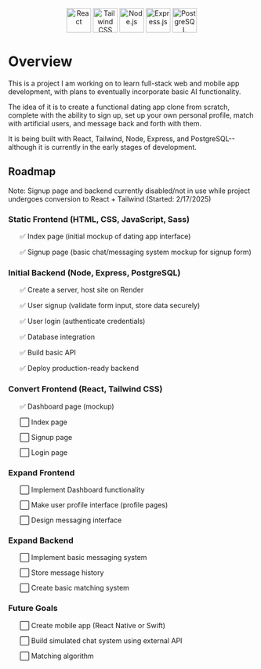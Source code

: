 <div align="center">
    <img src="https://cdn.jsdelivr.net/gh/devicons/devicon@latest/icons/react/react-original.svg" height="50" title="React" alt="React"/>
    <img src="https://cdn.jsdelivr.net/gh/devicons/devicon@latest/icons/tailwindcss/tailwindcss-original.svg" height="50" title="Tailwind CSS" alt="Tailwind CSS"/>
    <img src="https://cdn.jsdelivr.net/gh/devicons/devicon@latest/icons/nodejs/nodejs-original.svg" height="50" title="Node.js" alt="Node.js"/>
    <img src="https://cdn.jsdelivr.net/gh/devicons/devicon@latest/icons/express/express-original.svg" height="50" title="Express.js" alt="Express.js"/>
    <img src="https://cdn.jsdelivr.net/gh/devicons/devicon@latest/icons/postgresql/postgresql-original.svg" height="50" title="PostgreSQL" alt="PostgreSQL"/>
</div>

<h1>Overview</h1>

<p>This is a project I am working on to learn full-stack web and mobile app development, with plans to eventually incorporate basic AI functionality.</p>
<p>The idea of it is to create a functional dating app clone from scratch, complete with the ability to sign up, set up your own personal profile, match with artificial users, and message back and forth with them.</p>
<p>It is being built with React, Tailwind, Node, Express, and PostgreSQL--although it is currently in the early stages of development.</p>

<h2>Roadmap</h2>

<p>Note: Signup page and backend currently disabled/not in use while project undergoes conversion to React + Tailwind (Started: 2/17/2025)</p>

<h3>Static Frontend (HTML, CSS, JavaScript, Sass)</h3>
<ul>
    <p>✅ Index page (initial mockup of dating app interface)</p>
    <p>✅ Signup page (basic chat/messaging system mockup for signup form)</p>
</ul>

<h3>Initial Backend (Node, Express, PostgreSQL)</h3>
<ul>
    <p>✅ Create a server, host site on Render</p>
    <p>✅ User signup (validate form input, store data securely)</p>
    <p>✅ User login (authenticate credentials)</p>
    <p>✅ Database integration</p>
    <p>✅ Build basic API</p>
    <p>✅ Deploy production-ready backend</p>
</ul>

<h3>Convert Frontend (React, Tailwind CSS)</h3>
<ul>
    <p>✅ Dashboard page (mockup)</p>
    <p>⬜ Index page</p>
    <p>⬜ Signup page</p>
    <p>⬜ Login page</p>
</ul>

<h3>Expand Frontend</h3>
<ul>
    <p>⬜ Implement Dashboard functionality</p>
    <p>⬜ Make user profile interface (profile pages)</p>
    <p>⬜ Design messaging interface</p>
</ul>

<h3>Expand Backend</h3>
<ul>
    <p>⬜ Implement basic messaging system</p>
    <p>⬜ Store message history</p>
    <p>⬜ Create basic matching system</p>
</ul>

<h3>Future Goals</h3>
<ul>
    <p>⬜ Create mobile app (React Native or Swift)</P>
    <p>⬜ Build simulated chat system using external API</p>
    <p>⬜ Matching algorithm</p>
</ul>
